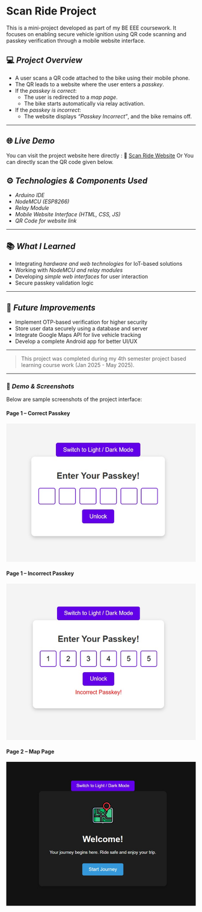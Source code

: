 # Scan Ride Project

This is a mini-project developed as part of my BE EEE coursework. It focuses on enabling secure vehicle ignition using QR code scanning and passkey verification through a mobile website interface.

## 💻 *Project Overview*

- A user scans a QR code attached to the bike using their mobile phone.
- The QR leads to a website where the user enters a *passkey*.
- If the *passkey is correct*:
  - The user is redirected to a *map page*.
  - The bike starts automatically via relay activation.
- If the *passkey is incorrect*:
  - The website displays *“Passkey Incorrect”*, and the bike remains off.

---

## 🌐 *Live Demo*

You can visit the project website here directly : 🔗 [Scan Ride Website](https://scan-ride.vercel.app/)
Or 
You can directly scan the QR code given below.



## ⚙ *Technologies & Components Used*

- *Arduino IDE*
- *NodeMCU (ESP8266)*
- *Relay Module*
- *Mobile Website Interface (HTML, CSS, JS)*
- *QR Code for website link*

---

## 📚 *What I Learned*

- Integrating *hardware and web technologies* for IoT-based solutions
- Working with *NodeMCU and relay modules*
- Developing *simple web interfaces* for user interaction
- Secure passkey validation logic

---

## 🚀 *Future Improvements*

- Implement OTP-based verification for higher security  
- Store user data securely using a database and server  
- Integrate Google Maps API for live vehicle tracking  
- Develop a complete Android app for better UI/UX

---

> This project was completed during my 4th semester project based learning course work (Jan 2025 - May 2025).
---

### 📸 *Demo & Screenshots*


Below are sample screenshots of the project interface:

#### Page 1 – Correct Passkey
![Page 1 – Correct Passkey](Page%201.jpg)

#### Page 1 – Incorrect Passkey
![Page 1 – Incorrect Passkey](Page%201%20-%20incorrect%20passkey.jpg)

#### Page 2 – Map Page
![Page 2 – Map Page](Page%202.jpg)


